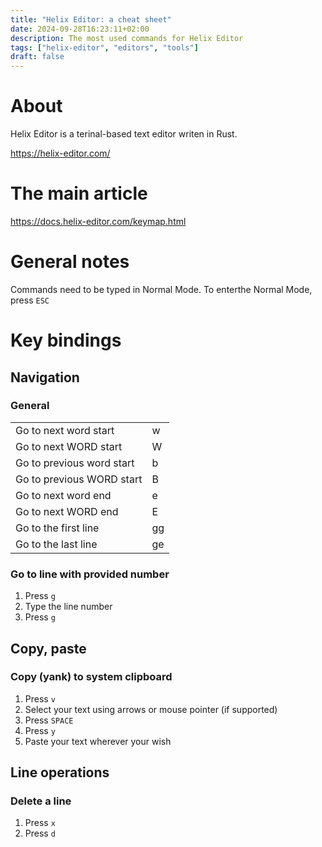 ```yaml
---
title: "Helix Editor: a cheat sheet"
date: 2024-09-28T16:23:11+02:00
description: The most used commands for Helix Editor
tags: ["helix-editor", "editors", "tools"]
draft: false
---
```


# About

Helix Editor is a terinal-based text editor writen in Rust.

https://helix-editor.com/


# The main article

https://docs.helix-editor.com/keymap.html

# General notes

Commands need to be typed in Normal Mode. To enterthe Normal Mode, press `ESC`

# Key bindings

## Navigation

### General

|                          	|    |
|---------------------------|----|
| Go to next word start	    | w  |
| Go to next WORD start	    | W  |
| Go to previous word start	| b  |
| Go to previous WORD start	| B  |
| Go to next word end	      | e  |
| Go to next WORD end	      | E  |
| Go to the first line      | gg |
| Go to the last line       | ge |

### Go to line with provided number

1. Press `g`
1. Type the line number
1. Press `g`


## Copy, paste

### Copy (yank) to system clipboard

1. Press `v`
1. Select your text using arrows or mouse pointer (if supported)
1. Press `SPACE`
1. Press `y`
1. Paste your text wherever your wish

## Line operations

### Delete a line

1. Press `x`
1. Press `d`
